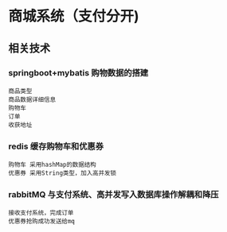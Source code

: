 # 商城系统（支付分开)

## 相关技术
  ### springboot+mybatis 购物数据的搭建
    商品类型
    商品数据详细信息
    购物车
    订单
    收获地址
  ### redis 缓存购物车和优惠券
    购物车 采用hashMap的数据结构
    优惠券 采用String类型，加入高并发锁
  ### rabbitMQ 与支付系统、高并发写入数据库操作解耦和降压 
    接收支付系统，完成订单
    优惠券抢购成功发送给mq
  
